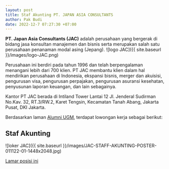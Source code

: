 ```yaml
---
layout: post
title: Staf Akunting PT. JAPAN ASIA CONSULTANTS
author: Pak Budi
date: 2022-12-7 07:27:30 +07:00
---
```


**PT. Japan Asia Consultants (JAC)** adalah perusahaan yang bergerak di bidang jasa konsultan manajemen dan bisnis serta merupakan salah satu perusahaan penanaman modal asing (Jepang).
![logo JAC]({{ site.baseurl }}/images/logo-JAC.png)

Perusahaan ini berdiri pada tahun 1996 dan telah berpengalaman menangani lebih dari 700 klien. PT JAC membantu klien dalam hal mendirikan perusahaan di Indonesia, ekspansi bisnis, merger dan akuisisi, pengurusan visa, pengurusan perpajakan, pengurusan asuransi kesehatan, penyusunan laporan keuangan, dan lain sebagainya.

Kantor PT JAC berada di Intiland Tower Lantai 12 Jl. Jenderal Sudirman No.Kav. 32, RT.3/RW.2, Karet Tengsin, Kecamatan Tanah Abang, Jakarta Pusat, DKI Jakarta.

Berdasarkan laman [Alumni UGM](https://alumni.ugm.ac.id/2022/12/07/pt-japan-asia-consultants-33/), terdapat lowongan kerja sebagai berikut:

## Staf Akunting

![loker JAC]({{ site.baseurl }}/images/JAC-STAFF-AKUNTING-POSTER-011122-01-1448x2048.jpg)

<div class="apply"><a href="https://bit.ly/JACCOUNTING">Lamar posisi ini</a></div>
